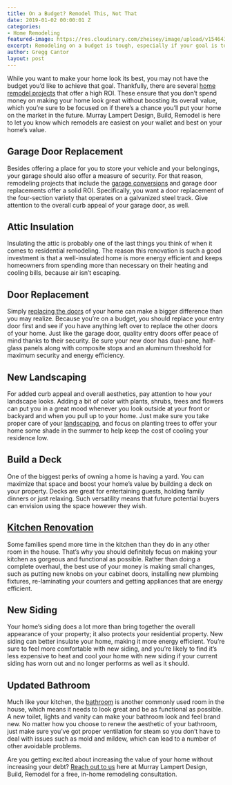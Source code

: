 ```yaml
---
title: On a Budget? Remodel This, Not That
date: 2019-01-02 00:00:01 Z
categories:
- Home Remodeling
featured-image: https://res.cloudinary.com/zheisey/image/upload/v1546439003/murray-lampert/misc/on-a-budget.jpg
excerpt: Remodeling on a budget is tough, especially if your goal is to realize a significant return on your investment. If your budget is tight and you want to increase the value of your home, we have a few remodeling projects that you should look to first.
author: Gregg Cantor
layout: post
---
```


While you want to make your home look its best, you may not have the budget you’d like to achieve that goal. Thankfully, there are several [home remodel projects](/san-diego-remodel-project-gallery) that offer a high ROI. These ensure that you don’t spend money on making your home look great without boosting its overall value, which you’re sure to be focused on if there’s a chance you’ll put your home on the market in the future. Murray Lampert Design, Build, Remodel is here to let you know which remodels are easiest on your wallet and best on your home’s value.

## Garage Door Replacement

Besides offering a place for you to store your vehicle and your belongings, your garage should also offer a measure of security. For that reason, remodeling projects that include the [garage conversions](/10-things-you-should-consider-when-converting-your-garage/) and garage door replacements offer a solid ROI. Specifically, you want a door replacement of the four-section variety that operates on a galvanized steel track. Give attention to the overall curb appeal of your garage door, as well.

## Attic Insulation

Insulating the attic is probably one of the last things you think of when it comes to residential remodeling. The reason this renovation is such a good investment is that a well-insulated home is more energy efficient and keeps homeowners from spending more than necessary on their heating and cooling bills, because air isn’t escaping.

## Door Replacement

Simply [replacing the doors](/infographic-whats-in-a-door-everything-you-need-to-know-to-pick-the-right-one/) of your home can make a bigger difference than you may realize. Because you’re on a budget, you should replace your entry door first and see if you have anything left over to replace the other doors of your home. Just like the garage door, quality entry doors offer peace of mind thanks to their security. Be sure your new door has dual-pane, half-glass panels along with composite stops and an aluminum threshold for maximum security and energy efficiency.

## New Landscaping

For added curb appeal and overall aesthetics, pay attention to how your landscape looks. Adding a bit of color with plants, shrubs, trees and flowers can put you in a great mood whenever you look outside at your front or backyard and when you pull up to your home. Just make sure you take proper care of your [landscaping](/brighten-up-your-yard-with-these-9-fall-landscaping-ideas/), and focus on planting trees to offer your home some shade in the summer to help keep the cost of cooling your residence low.

## Build a Deck

One of the biggest perks of owning a home is having a yard. You can maximize that space and boost your home’s value by building a deck on your property. Decks are great for entertaining guests, holding family dinners or just relaxing. Such versatility means that future potential buyers can envision using the space however they wish.

## [Kitchen Renovation](/san-diego-kitchen-remodeling-services)

Some families spend more time in the kitchen than they do in any other room in the house. That’s why you should definitely focus on making your kitchen as gorgeous and functional as possible. Rather than doing a complete overhaul, the best use of your money is making small changes, such as putting new knobs on your cabinet doors, installing new plumbing fixtures, re-laminating your counters and getting appliances that are energy efficient.

## New Siding

Your home’s siding does a lot more than bring together the overall appearance of your property; it also protects your residential property. New siding can better insulate your home, making it more energy efficient. You’re sure to feel more comfortable with new siding, and you’re likely to find it’s less expensive to heat and cool your home with new siding if your current siding has worn out and no longer performs as well as it should.

## Updated Bathroom

Much like your kitchen, the [bathroom](/san-diego-bathroom-remodeling-services) is another commonly used room in the house, which means it needs to look great and be as functional as possible. A new toilet, lights and vanity can make your bathroom look and feel brand new. No matter how you choose to renew the aesthetic of your bathroom, just make sure you’ve got proper ventilation for steam so you don’t have to deal with issues such as mold and mildew, which can lead to a number of other avoidable problems.

Are you getting excited about increasing the value of your home without increasing your debt? [Reach out to us](#quick-contact) here at Murray Lampert Design, Build, Remodel for a free, in-home remodeling consultation.
